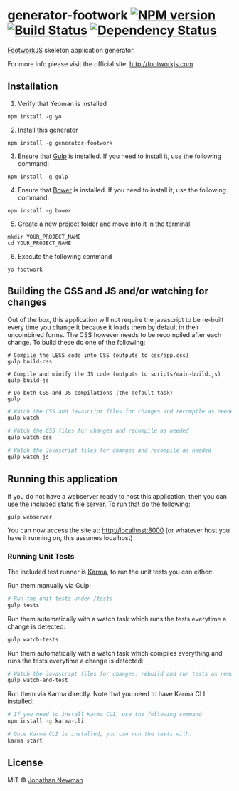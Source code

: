# generator-footwork [![NPM version][npm-image]][npm-url] [![Build Status][travis-image]][travis-url] [![Dependency Status][daviddm-image]][daviddm-url]

[FootworkJS](http://footworkjs.com) skeleton application generator.

For more info please visit the official site: http://footworkjs.com

## Installation

1. Verify that Yeoman is installed

  ```shell
  npm install -g yo
  ```
2. Install this generator

  ```shell
  npm install -g generator-footwork
  ```

3. Ensure that [Gulp](http://gulpjs.com/) is installed. If you need to install it, use the following command:

  ```shell
  npm install -g gulp
  ```
4. Ensure that [Bower](http://bower.io/) is installed. If you need to install it, use the following command:

  ```shell
  npm install -g bower
  ```

5. Create a new project folder and move into it in the terminal

  ```shell
  mkdir YOUR_PROJECT_NAME
  cd YOUR_PROJECT_NAME
  ```

6. Execute the following command

  ```shell
  yo footwork
  ```

## Building the CSS and JS and/or watching for changes

Out of the box, this application will not require the javascript to be re-built every time you change it because it loads them by default in their uncombined forms. The CSS however needs to be recompiled after each change. To build these do one of the following:

```shell
# Compile the LESS code into CSS (outputs to css/app.css)
gulp build-css
```

```shell
# Compile and minify the JS code (outputs to scripts/main-build.js)
gulp build-js
```

```shell
# Do both CSS and JS compilations (the default task)
gulp
```

```bash
# Watch the CSS and Javascript files for changes and recompile as needed
gulp watch
```

```bash
# Watch the CSS files for changes and recompile as needed
gulp watch-css
```

```bash
# Watch the Javascript files for changes and recompile as needed
gulp watch-js
```

## Running this application

If you do not have a webserver ready to host this application, then you can use the included static file server. To run that do the following:

```shell
gulp webserver
```

You can now access the site at: [http://localhost:8000](http://localhost:8000) (or whatever host you have it running on, this assumes localhost)

### Running Unit Tests

The included test runner is [Karma](http://karma-runner.github.io/), to run the unit tests you can either:

Run them manually via Gulp:
```bash
# Run the unit tests under /tests
gulp tests
```

Run them automatically with a watch task which runs the tests everytime a change is detected:
```bash
gulp watch-tests
```

Run them automatically with a watch task which compiles everything and runs the tests everytime a change is detected:
```bash
# Watch the Javascript files for changes, rebuild and run tests as needed
gulp watch-and-test
```

Run them via Karma directly. Note that you need to have Karma CLI installed:
```bash
# If you need to install Karma CLI, use the following command
npm install -g karma-cli
```

```bash
# Once Karma CLI is installed, you can run the tests with:
karma start
```

## License

MIT © [Jonathan Newman](http://staticty.pe)


[npm-image]: https://badge.fury.io/js/generator-footwork.svg
[npm-url]: https://npmjs.org/package/generator-footwork
[travis-image]: https://travis-ci.org/footworkjs/generator-footwork.svg?branch=master
[travis-url]: https://travis-ci.org/footworkjs/generator-footwork
[daviddm-image]: https://david-dm.org/footworkjs/generator-footwork.svg?theme=shields.io
[daviddm-url]: https://david-dm.org/footworkjs/generator-footwork
